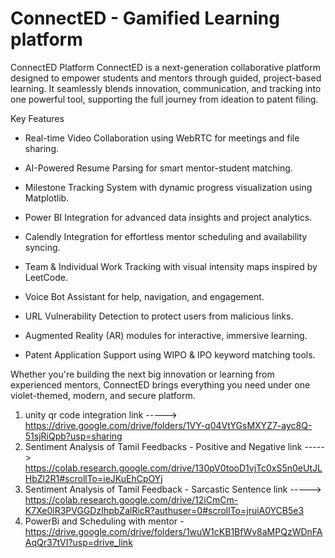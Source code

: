 # ConnectED - Gamified Learning platform

ConnectED Platform
ConnectED is a next-generation collaborative platform designed to empower students and mentors through guided, project-based learning. It seamlessly blends innovation, communication, and tracking into one powerful tool, supporting the full journey from ideation to patent filing.

Key Features
* Real-time Video Collaboration using WebRTC for meetings and file sharing.

* AI-Powered Resume Parsing for smart mentor-student matching.

* Milestone Tracking System with dynamic progress visualization using Matplotlib.

* Power BI Integration for advanced data insights and project analytics.

* Calendly Integration for effortless mentor scheduling and availability syncing.

* Team & Individual Work Tracking with visual intensity maps inspired by LeetCode.

* Voice Bot Assistant for help, navigation, and engagement.

* URL Vulnerability Detection to protect users from malicious links.

* Augmented Reality (AR) modules for interactive, immersive learning.

* Patent Application Support using WIPO & IPO keyword matching tools.

Whether you're building the next big innovation or learning from experienced mentors, ConnectED brings everything you need under one violet-themed, modern, and secure platform.

1) unity qr code integration link -----> https://drive.google.com/drive/folders/1VY-q04VtYGsMXYZ7-ayc8Q-51sjRiQpb?usp=sharing
2) Sentiment Analysis of Tamil Feedbacks - Positive and Negative link -----> https://colab.research.google.com/drive/130pV0tooD1vjTc0xS5n0eUtJLHbZl2R1#scrollTo=ieJKuEhCpOYj
3) Sentiment Analysis of Tamil Feedback - Sarcastic Sentence link -----> https://colab.research.google.com/drive/12iCmCm-K7Xe0lR3PVGGDzIhpbZalRicR?authuser=0#scrollTo=jruiA0YCB5e3
4) PowerBi and Scheduling with mentor - https://drive.google.com/drive/folders/1wuW1cKB1BfWv8aMPQzWDnFAAqQr37tVI?usp=drive_link
